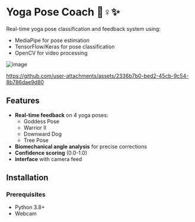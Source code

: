 # Yoga Pose Coach 🧘♀️✨

Real-time yoga pose classification and feedback system using:
- MediaPipe for pose estimation
- TensorFlow/Keras for pose classification
- OpenCV for video processing

![image](https://github.com/user-attachments/assets/24c54ae0-9ae0-4b6d-9b70-bf70bb9e167e)


https://github.com/user-attachments/assets/2336b7b0-bed2-45cb-9c54-8b786dae9d80





## Features
- **Real-time feedback** on 4 yoga poses:
  - Goddess Pose 
  - Warrior II 
  - Downward Dog 
  - Tree Pose 
- **Biomechanical angle analysis** for precise corrections
- **Confidence scoring** (0.0-1.0)
- **interface** with camera feed

## Installation

### Prerequisites
- Python 3.8+
- Webcam
